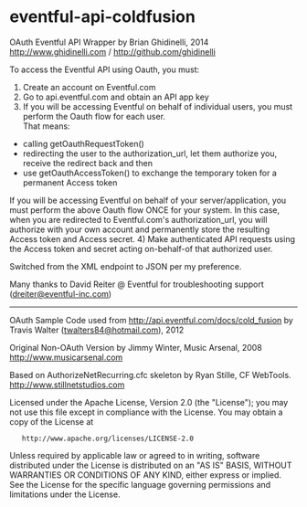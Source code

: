 eventful-api-coldfusion
=======================

OAuth Eventful API Wrapper by Brian Ghidinelli, 2014
http://www.ghidinelli.com  / http://github.com/ghidinelli

To access the Eventful API using Oauth, you must:
	
1. Create an account on Eventful.com
1. Go to api.eventful.com and obtain an API app key
1. If you will be accessing Eventful on behalf of individual users, you must perform the Oauth flow for each user.  
   That means: 
  * calling getOauthRequestToken()
  * redirecting the user to the authorization_url, let them authorize you, receive the redirect back and then
  * use getOauthAccessToken() to exchange the temporary token for a permanent Access token

   If you will be accessing Eventful on behalf of your server/application, you must perform the above Oauth flow ONCE for your system.
   In this case, when you are redirected to Eventful.com's authorization_url, you will authorize with your own account
   and permanently store the resulting Access token and Access secret.
4) Make authenticated API requests using the Access token and secret acting on-behalf-of that authorized user.

Switched from the XML endpoint to JSON per my preference.


Many thanks to David Reiter @ Eventful for troubleshooting support (dreiter@eventful-inc.com)

-----------------------------------------------------------------------

OAuth Sample Code used from http://api.eventful.com/docs/cold_fusion
by Travis Walter (twalters84@hotmail.com), 2012

Original Non-OAuth Version
by Jimmy Winter, Music Arsenal, 2008
http://www.musicarsenal.com
	
Based on AuthorizeNetRecurring.cfc skeleton
by Ryan Stille, CF WebTools.
http://www.stillnetstudios.com


   Licensed under the Apache License, Version 2.0 (the "License");
   you may not use this file except in compliance with the License.
   You may obtain a copy of the License at

       http://www.apache.org/licenses/LICENSE-2.0

   Unless required by applicable law or agreed to in writing, software
   distributed under the License is distributed on an "AS IS" BASIS,
   WITHOUT WARRANTIES OR CONDITIONS OF ANY KIND, either express or implied.
   See the License for the specific language governing permissions and
   limitations under the License.
